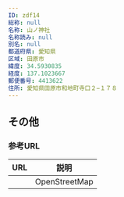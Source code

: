 ```yaml
---
ID: zdf14
総称: null
名称: 山ノ神社
名称読み: null
別名: null
都道府県: 愛知県
区域: 田原市
緯度: 34.5930835
経度: 137.1023667
郵便番号: 4413622
住所: 愛知県田原市和地町寺口２−１７８
---
```


## その他

### 参考URL

| URL | 説明          |
| --- | ------------- |
|     | OpenStreetMap |
